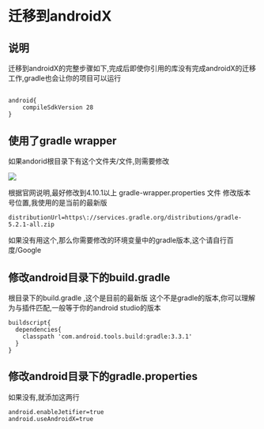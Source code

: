 # 迁移到androidX
## 说明
迁移到androidX的完整步骤如下,完成后即使你引用的库没有完成androidX的迁移工作,gradle也会让你的项目可以运行
## 
```
android{
    compileSdkVersion 28
}
```
## 使用了gradle wrapper
如果andorid根目录下有这个文件夹/文件,则需要修改

<img src="https://caijinglong.gitbooks.io/migrate-flutter-to-androidx/content/assets/import.png">

根据官网说明,最好修改到4.10.1以上
gradle-wrapper.properties 文件
修改版本号位置,我使用的是当前的最新版

```
distributionUrl=https\://services.gradle.org/distributions/gradle-5.2.1-all.zip
```

如果没有用这个,那么你需要修改的环境变量中的gradle版本,这个请自行百度/Google

## 修改android目录下的build.gradle

根目录下的build.gradle ,这个是目前的最新版
这个不是gradle的版本,你可以理解为与插件匹配,一般等于你的android studio的版本

```
buildscript{
  dependencies{
    classpath 'com.android.tools.build:gradle:3.3.1'
  }
}
```

## 修改android目录下的gradle.properties
如果没有,就添加这两行

```
android.enableJetifier=true
android.useAndroidX=true
```
